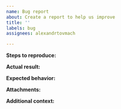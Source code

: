 ```yaml
---
name: Bug report
about: Create a report to help us improve
title: ''
labels: bug
assignees: alexandrtovmach

---
```


**Steps to reproduce:**
<!--
1. Go to '...'
2. Click on '....'
3. Scroll down to '....'
4. See error
-->

**Actual result:**
<!-- A clear and concise description of what you actually happen. -->

**Expected behavior:**
<!-- A clear and concise description of what you expected to happen. -->

**Attachments:**
<!-- If applicable, add screenshots to help explain your problem. -->

**Additional context:**
<!-- Any other information about the problem here. -->
